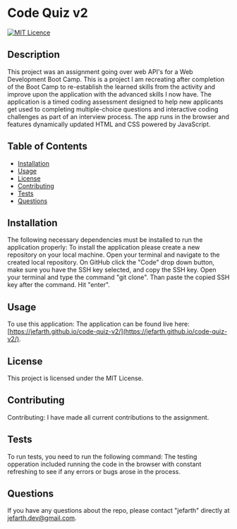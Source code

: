 # Code Quiz v2

[![MIT Licence](https://badges.frapsoft.com/os/mit/mit.png?v=103)](https://opensource.org/licenses/mit-license.php)

## Description

This project was an assignment going over web API's for a Web Development Boot Camp. This is a project I am recreating after completion of the Boot Camp to re-establish the learned skills from the activity and improve upon the application with the advanced skills I now have. The application is a timed coding assessment designed to help new applicants get used to completing multiple-choice questions and interactive coding challenges as part of an interview process. The app runs in the browser and features dynamically updated HTML and CSS powered by JavaScript.

## Table of Contents

- [Installation](#installation)
- [Usage](#usage)
- [License](#license)
- [Contributing](#contributing)
- [Tests](#tests)
- [Questions](#questions)

## Installation

The following necessary dependencies must be installed to run the application properly: To install the application please create a new repository on your local machine. Open your terminal and navigate to the created local repository. On GitHub click the "Code" drop down button, make sure you have the SSH key selected, and copy the SSH key. Open your terminal and type the command "git clone". Than paste the copied SSH key after the command. Hit "enter".

## Usage

To use this application: The application can be found live here: [https://jefarth.github.io/code-quiz-v2/](https://jefarth.github.io/code-quiz-v2/).

## License

This project is licensed under the MIT License.

## Contributing

Contributing: I have made all current contributions to the assignment.

## Tests

To run tests, you need to run the following command: The testing opperation included running the code in the browser with constant refreshing to see if any errors or bugs arose in the process.

## Questions

If you have any questions about the repo, please contact "jefarth" directly at jefarth.dev@gmail.com.

